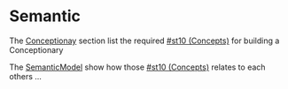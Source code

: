 Semantic
==

The <a href="https://github.com/babonet13/HelloWorld/">Conceptionay</a> section list the required <a href="https://github.com/iPlumb3r/Th3Sr1b3Pr0j3ct/blob/master/1_Semantic/Conceptionary/%23st10_Signified.md">#st10 (Concepts)</a> for building a Conceptionary   

The <a href="https://github.com/babonet13/HelloWorld/">SemanticModel</a> show how those <a href="https://github.com/iPlumb3r/Th3Sr1b3Pr0j3ct/blob/master/1_Semantic/Conceptionary/%23st10_Signified.md">#st10 (Concepts)</a> relates to each others ...
